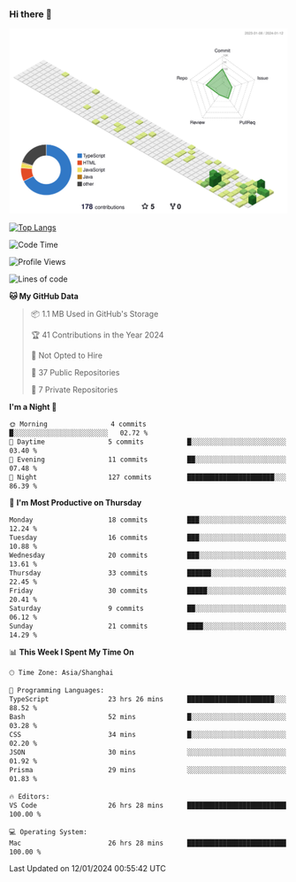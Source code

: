 ### Hi there 👋

![](./profile-3d-contrib/profile-green-animate.svg)

 

[![Top Langs](https://github-readme-stats.vercel.app/api/top-langs/?username=tonyljx)](https://github.com/anuraghazra/github-readme-stats)


 

<!--START_SECTION:waka-->
![Code Time](http://img.shields.io/badge/Code%20Time-108%20hrs%2055%20mins-blue)

![Profile Views](http://img.shields.io/badge/Profile%20Views-14-blue)

![Lines of code](https://img.shields.io/badge/From%20Hello%20World%20I%27ve%20Written-246.1%20thousand%20lines%20of%20code-blue)

**🐱 My GitHub Data** 

> 📦 1.1 MB Used in GitHub's Storage 
 > 
> 🏆 41 Contributions in the Year 2024
 > 
> 🚫 Not Opted to Hire
 > 
> 📜 37 Public Repositories 
 > 
> 🔑 7 Private Repositories 
 > 
**I'm a Night 🦉** 

```text
🌞 Morning                4 commits           █░░░░░░░░░░░░░░░░░░░░░░░░   02.72 % 
🌆 Daytime                5 commits           █░░░░░░░░░░░░░░░░░░░░░░░░   03.40 % 
🌃 Evening                11 commits          ██░░░░░░░░░░░░░░░░░░░░░░░   07.48 % 
🌙 Night                  127 commits         ██████████████████████░░░   86.39 % 
```
📅 **I'm Most Productive on Thursday** 

```text
Monday                   18 commits          ███░░░░░░░░░░░░░░░░░░░░░░   12.24 % 
Tuesday                  16 commits          ███░░░░░░░░░░░░░░░░░░░░░░   10.88 % 
Wednesday                20 commits          ███░░░░░░░░░░░░░░░░░░░░░░   13.61 % 
Thursday                 33 commits          ██████░░░░░░░░░░░░░░░░░░░   22.45 % 
Friday                   30 commits          █████░░░░░░░░░░░░░░░░░░░░   20.41 % 
Saturday                 9 commits           ██░░░░░░░░░░░░░░░░░░░░░░░   06.12 % 
Sunday                   21 commits          ████░░░░░░░░░░░░░░░░░░░░░   14.29 % 
```


📊 **This Week I Spent My Time On** 

```text
🕑︎ Time Zone: Asia/Shanghai

💬 Programming Languages: 
TypeScript               23 hrs 26 mins      ██████████████████████░░░   88.52 % 
Bash                     52 mins             █░░░░░░░░░░░░░░░░░░░░░░░░   03.28 % 
CSS                      34 mins             █░░░░░░░░░░░░░░░░░░░░░░░░   02.20 % 
JSON                     30 mins             ░░░░░░░░░░░░░░░░░░░░░░░░░   01.92 % 
Prisma                   29 mins             ░░░░░░░░░░░░░░░░░░░░░░░░░   01.83 % 

🔥 Editors: 
VS Code                  26 hrs 28 mins      █████████████████████████   100.00 % 

💻 Operating System: 
Mac                      26 hrs 28 mins      █████████████████████████   100.00 % 
```


 Last Updated on 12/01/2024 00:55:42 UTC
<!--END_SECTION:waka-->
